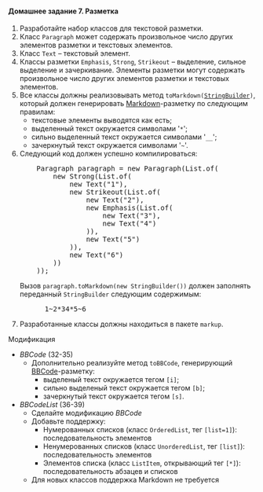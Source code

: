<h4 id="markup">Домашнее задание 7. Разметка</h4>
<ol><li>
            Разработайте набор классов для текстовой разметки.
        </li><li>
            Класс <code>Paragraph</code> может содержать произвольное
            число других элементов разметки и текстовых элементов.
        </li><li>
            Класс <code>Text</code> – текстовый элемент.
        </li><li>
            Классы разметки <code>Emphasis</code>, <code>Strong</code>, <code>Strikeout</code>
            – выделение, сильное выделение и зачеркивание.
            Элементы разметки могут содержать произвольное
            число других элементов разметки и текстовых элементов.
        </li><li>
            Все классы должны реализовывать метод <code>toMarkdown(<a href="https://docs.oracle.com/en/java/javase/11/docs/api/java.base/java/lang/StringBuilder.html">StringBuilder</a>)</code>,
            который должен генерировать <a href="https://ru.wikipedia.org/wiki/Markdown">Markdown</a>-разметку
            по следующим правилам:
            <ul><li>
                    текстовые элементы выводятся как есть;
                </li><li>
                    выделенный текст окружается символами '<code>*</code>';
                </li><li>
                    сильно выделенный текст окружается символами '<code>__</code>';
                </li><li>
                    зачеркнутый текст окружается символами '<code>~</code>'.
                </li></ul></li><li>
            Следующий код должен успешно компилироваться:
<pre>    Paragraph paragraph = new Paragraph(List.of(
        new Strong(List.of(
            new Text("1"),
            new Strikeout(List.of(
                new Text("2"),
                new Emphasis(List.of(
                    new Text("3"),
                    new Text("4")
                )),
                new Text("5")
            )),
            new Text("6")
        ))
    ));
</pre>
            Вызов <code>paragraph.toMarkdown(new StringBuilder())</code>
            должен заполнять переданный <code>StringBuilder</code>
            следующим содержимым:
<pre>    __1~2*34*5~6__
</pre></li><li>
            Разработанные классы должны находиться в пакете <code>markup</code>.
        </li></ol>


Модификация
* *BBCode* (32-35)
    * Дополнительно реализуйте метод `toBBCode`, генерирующий [BBCode](https://en.wikipedia.org/wiki/BBCode)-разметку:
        * выделеный текст окружается тегом `[i]`;
        * сильно выделеный текст окружается тегом `[b]`;
        * зачеркнутый текст окружается тегом `[s]`.
* *BBCodeList* (36-39)
    * Сделайте модификацию *BBCode*
    * Добавьте поддержку:
        * Нумерованных списков (класс `OrderedList`, тег `[list=1]`): последовательность элементов
        * Ненумерованных списков (класс `UnorderedList`, тег `[list]`): последовательность элементов
        * Элементов списка (класс `ListItem`, открывающий тег `[*]`): последовательность абзацев и списков
    * Для новых классов поддержка Markdown не требуется
